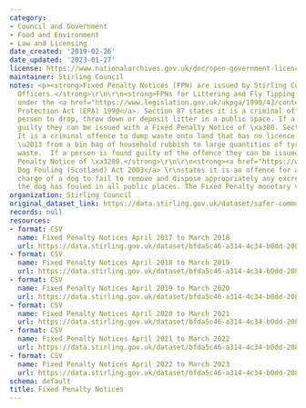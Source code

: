 ```yaml
---
category:
- Council and Government
- Food and Environment
- Law and Licensing
date_created: '2019-02-26'
date_updated: '2023-01-27'
license: https://www.nationalarchives.gov.uk/doc/open-government-licence/version/3/
maintainer: Stirling Council
notes: <p><strong>Fixed Penalty Notices (FPN) are issued by Stirling Council's Enforcement
  Officers.</strong>\r\n\r\n<strong>FPNs for Littering and Fly Tipping are enforced
  under the <a href="https://www.legislation.gov.uk/ukpga/1990/43/contents">Environmental
  Protection Act (EPA) 1990</a>. Section 87 states it is a criminal offence for a
  person to drop, throw down or deposit litter in a public space. If a person is found
  guilty they can be issued with a Fixed Penalty Notice of \xa380. Section 33A states
  It is a criminal offence to dump waste onto land that has no licence to accept it
  \u2013 from a bin bag of household rubbish to large quantities of tyres or construction
  waste.  If a person is found guilty of the offence they can be issued with a Fixed
  Penalty Notice of \xa3200.</strong>\r\n\r\n<strong><a href="https://www.legislation.gov.uk/asp/2003/12/contents">The
  Dog Fouling (Scotland) Act 2003</a> \r\nstates it is an offence for a person in
  charge of a dog to fail to remove and dispose appropriately any excrement after
  the dog has fouled in all public places. The Fixed Penalty monetary value is \xa380.</strong></p>
organization: Stirling Council
original_dataset_link: https://data.stirling.gov.uk/dataset/safer-communities-fixed-penalty-notices
records: null
resources:
- format: CSV
  name: Fixed Penalty Notices April 2017 to March 2018
  url: https://data.stirling.gov.uk/dataset/bfda5c46-a314-4c34-b0dd-208bf43911a4/resource/37aebb09-0062-40c3-b8f1-585a1171c818/download/20210510-fixed-penalty-notices-01.04.2017-to-31.03.2018.csv
- format: CSV
  name: Fixed Penalty Notices April 2018 to March 2019
  url: https://data.stirling.gov.uk/dataset/bfda5c46-a314-4c34-b0dd-208bf43911a4/resource/02f44c4f-e2ed-4500-8ebd-c72149855907/download/20210510-fixed-penalty-notices-01.04.2018-to-31.03.2019.csv
- format: CSV
  name: Fixed Penalty Notices April 2019 to March 2020
  url: https://data.stirling.gov.uk/dataset/bfda5c46-a314-4c34-b0dd-208bf43911a4/resource/ac72f922-3373-4bc7-8966-ff6d7d0ce242/download/20210510-fixed-penalty-notices-01.04.2019-to-31.03.2020.csv
- format: CSV
  name: Fixed Penalty Notices April 2020 to March 2021
  url: https://data.stirling.gov.uk/dataset/bfda5c46-a314-4c34-b0dd-208bf43911a4/resource/ed61d4ce-ef71-4cee-82d5-5f8da3ff63d4/download/20210510-fixed-penalty-notices-01.04.2020-to-31.03.2021.csv
- format: CSV
  name: Fixed Penalty Notices April 2021 to March 2022
  url: https://data.stirling.gov.uk/dataset/bfda5c46-a314-4c34-b0dd-208bf43911a4/resource/eeef1785-3e3b-428a-aaa0-25ce3c3a3390/download/20220406-fixed-penalty-notices-01.04.2021-to-31.03.2022.csv
- format: CSV
  name: Fixed Penalty Notices April 2022 to March 2023
  url: https://data.stirling.gov.uk/dataset/bfda5c46-a314-4c34-b0dd-208bf43911a4/resource/daa0ac82-5ca0-4094-84c5-3eea20d38b01/download/20230127-stirling-council-fixed-penalty-notices-01.04.2022-to-31.03.2023.csv
schema: default
title: Fixed Penalty Notices
---
```

